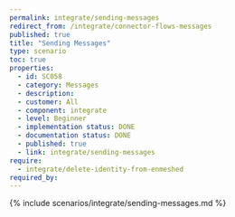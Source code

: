 ```yaml
---
permalink: integrate/sending-messages
redirect_from: /integrate/connector-flows-messages
published: true
title: "Sending Messages"
type: scenario
toc: true
properties:
  - id: SC058
  - category: Messages
  - description:
  - customer: All
  - component: integrate
  - level: Beginner
  - implementation status: DONE
  - documentation status: DONE
  - published: true
  - link: integrate/sending-messages
require:
  - integrate/delete-identity-from-enmeshed
required_by:
---
```


{% include scenarios/integrate/sending-messages.md %}
